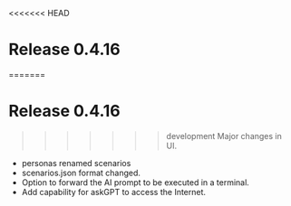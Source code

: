 <<<<<<< HEAD
# Release 0.4.16
=======
# Release 0.4.16
>>>>>>> development
Major changes in UI.
* personas renamed scenarios
* scenarios.json format changed.
* Option to forward the AI prompt to be executed in a terminal.
* Add capability for askGPT to access the Internet. 